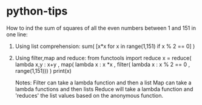 # python-tips

How to ind the sum of squares of all the even numbers between 1 and 151 in one line:

1) Using list comprehension:
    sum( [x*x for x in range(1,151) if x % 2 == 0] )
    
2) Using filter,map and reduce:
    from functools import reduce
    x = reduce( lambda x,y : x+y  , map( lambda x : x *x , filter( lambda x : x % 2 == 0 , range(1,151))) )
    print(x)
    
    Notes: 
    Filter can take a lambda function and then a list
    Map can take a lambda functions and then lists
    Reduce will take a lambda function and 'reduces' the list values based on the anonymous function.
    
  
